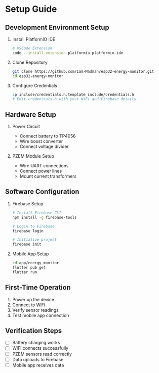 # Setup Guide

## Development Environment Setup

1. Install PlatformIO IDE
   ```bash
   # VSCode Extension
   code --install-extension platformio.platformio-ide
   ```

2. Clone Repository
   ```bash
   git clone https://github.com/Iam-Madman/esp32-energy-monitor.git
   cd esp32-energy-monitor
   ```

3. Configure Credentials
   ```bash
   cp include/credentials.h.template include/credentials.h
   # Edit credentials.h with your WiFi and Firebase details
   ```

## Hardware Setup

1. Power Circuit
   - Connect battery to TP4056
   - Wire boost converter
   - Connect voltage divider

2. PZEM Module Setup
   - Wire UART connections
   - Connect power lines
   - Mount current transformers

## Software Configuration

1. Firebase Setup
   ```bash
   # Install Firebase CLI
   npm install -g firebase-tools
   
   # Login to Firebase
   firebase login
   
   # Initialize project
   firebase init
   ```

2. Mobile App Setup
   ```bash
   cd app/energy_monitor
   flutter pub get
   flutter run
   ```

## First-Time Operation

1. Power up the device
2. Connect to WiFi
3. Verify sensor readings
4. Test mobile app connection

## Verification Steps

- [ ] Battery charging works
- [ ] WiFi connects successfully
- [ ] PZEM sensors read correctly
- [ ] Data uploads to Firebase
- [ ] Mobile app receives data
